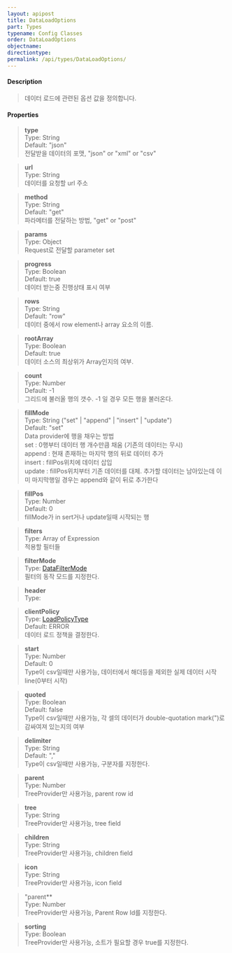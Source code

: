 ```yaml
---
layout: apipost
title: DataLoadOptions
part: Types
typename: Config Classes
order: DataLoadOptions
objectname: 
directiontype: 
permalink: /api/types/DataLoadOptions/
---
```


#### Description

> 데이터 로드에 관련된 옵션 값을 정의합니다. 

#### Properties

> **type**         
> Type: String    
> Default: "json"   
> 전달받을 데이터의 포맷, "json" or "xml" or "csv"    

> **url**          
> Type: String    
> 데이터를 요청할 url 주소         

> **method**       
> Type: String    
> Default: "get"    
> 파라메터를 전달하는 방법, "get" or "post"         

> **params**       
> Type: Object    
> Request로 전달할 parameter set   

> **progress**  
> Type: Boolean   
> Default: true     
> 데이터 받는중 진행상태 표시 여부  

> **rows**         
> Type: String    
> Default: "row"    
> 데이터 중에서 row element나 array 요소의 이름.  

> **rootArray**         
> Type: Boolean   
> Default: true    
> 데이터 소스의 최상위가 Array인지의 여부.  

> **count**   
> Type: Number  
> Default: -1  
> 그리드에 불러올 행의 갯수. -1 일 경우 모든 행을 불러온다.  

> **fillMode**  
> Type: String ("set" \| "append" \| "insert" \| "update")  
> Default: "set"  
> Data provider에 행을 채우는 방법  
> set : 0행부터 데이터 행 개수만큼 채움 (기존의 데이터는 무시)  
> append : 현재 존재하는 마지막 행의 뒤로 데이터 추가  
> insert : fillPos위치에 데이터 삽입  
> update : fillPos위치부터 기존 데이터를 대체. 추가할 데이터는 남아있는데 이미 마지막행일 경우는 append와 같이 뒤로 추가한다   

> **fillPos**  
> Type: Number  
> Default: 0  
> fillMode가 in  sert거나 update일때 시작되는 행  

> **filters**  
> Type: Array of Expression   
> 적용할 필터들  

> **filterMode**  
> Type: [DataFilterMode](/api/types/DataFilterMode)  
> 필터의 동작 모드를 지정한다.  

> **header**  
> Type:   

> **clientPolicy**  
> Type: [LoadPolicyType](/api/types/DataFilterMode)  
> Default: ERROR  
> 데이터 로드 정책을 결정한다.  

> **start**  
> Type: Number  
> Default: 0  
> Type이 csv일때만 사용가능, 데이터에서 해더등을 제외한 실제 데이터 시작 line(0부터 시작)  

> **quoted**  
> Type: Boolean  
> Default: false  
> Type이 csv일때만 사용가능, 각 셀의 데이터가 double-quotation mark(")로 감싸여져 있는지의 여부  

> **delimiter**  
> Type: String  
> Default: ","  
> Type이 csv일때만 사용가능, 구분자를 지정한다.  

> **parent**  
> Type: Number  
> TreeProvider만 사용가능, parent row id  

> **tree**  
> Type: String  
> TreeProvider만 사용가능, tree field  

> **children**   
> Type: String  
> TreeProvider만 사용가능, children field  

> **icon**  
> Type: String  
> TreeProvider만 사용가능, icon field  

> "parent**  
> Type: Number  
> TreeProvider만 사용가능, Parent Row Id를 지정한다.  

> **sorting**  
> Type: Boolean  
> TreeProvider만 사용가능, 소트가 필요할 경우 true를 지정한다.  

